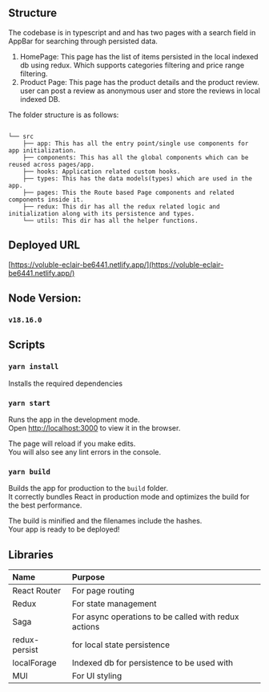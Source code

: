 ## Structure

The codebase is in typescript and and has two pages with a search field in AppBar for searching through persisted data.

1. HomePage: This page has the list of items persisted in the local indexed db using redux. Which supports categories filtering and price range filtering.
2. Product Page: This page has the product details and the product review. user can post a review as anonymous user and store the reviews in local indexed DB.

The folder structure is as follows:

```hash

└── src
    ├── app: This has all the entry point/single use components for app initialization.
    ├── components: This has all the global components which can be reused across pages/app.
    ├── hooks: Application related custom hooks.
    ├── types: This has the data models(types) which are used in the app.
    ├── pages: This the Route based Page components and related components inside it.
    ├── redux: This dir has all the redux related logic and initialization along with its persistence and types.
    └── utils: This dir has all the helper functions.
```

## Deployed URL

[https://voluble-eclair-be6441.netlify.app/](https://voluble-eclair-be6441.netlify.app/)

## Node Version: 

### `v18.16.0`

## Scripts

### `yarn install`

Installs the required dependencies

### `yarn start`

Runs the app in the development mode.\
Open [http://localhost:3000](http://localhost:3000) to view it in the browser.

The page will reload if you make edits.\
You will also see any lint errors in the console.

### `yarn build`

Builds the app for production to the `build` folder.\
It correctly bundles React in production mode and optimizes the build for the best performance.

The build is minified and the filenames include the hashes.\
Your app is ready to be deployed!

## Libraries

| Name          | Purpose                                              |
| :------------ | :--------------------------------------------------- |
| React Router  | For page routing                                     |
| Redux         | For state management                                 |
| Saga          | For async operations to be called with redux actions |
| redux-persist | for local state persistence                          |
| localForage   | Indexed db for persistence to be used with           | redux-persist |
| MUI           | For UI styling                                       |
